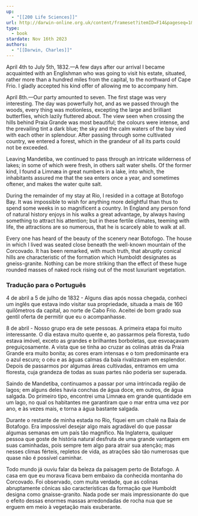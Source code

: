```yaml
---
up:
  - "[[200 Life Sciences]]"
url: http://darwin-online.org.uk/content/frameset?itemID=F14&pageseq=1&viewtype=text
type:
  - book
stardate: Nov 16th 2023
authors:
  - "[[Darwin, Charles]]"
---
```

April 4th to July 5th, 1832.—A few days after our arrival I became acquainted with an Englishman who was going to visit his estate, situated, rather more than a hundred miles from the capital, to the northward of Cape Frio. I gladly accepted his kind offer of allowing me to accompany him.

April 8th.—Our party amounted to seven. The first stage was very interesting. The day was powerfully hot, and as we passed through the woods, every thing was motionless, excepting the large and brilliant butterflies, which lazily fluttered about. The view seen when crossing the hills behind Praia Grande was most beautiful; the colours were intense, and the prevailing tint a dark blue; the sky and the calm waters of the bay vied with each other in splendour. After passing through some cultivated country, we entered a forest, which in the grandeur of all its parts could not be exceeded.

Leaving Mandetiba, we continued to pass through an intricate wilderness of lakes; in some of which were fresh, in others salt water shells. Of the former kind, I found a Limnæa in great numbers in a lake, into which, the inhabitants assured me that the sea enters once a year, and sometimes oftener, and makes the water quite salt.

During the remainder of my stay at Rio, I resided in a cottage at Botofogo Bay. It was impossible to wish for anything more delightful than thus to spend some weeks in so magnificent a country. In England any person fond of natural history enjoys in his walks a great advantage, by always having something to attract his attention; but in these fertile climates, teeming with life, the attractions are so numerous, that he is scarcely able to walk at all.

Every one has heard of the beauty of the scenery near Botofogo. The house in which I lived was seated close beneath the well-known mountain of the Corcovado. It has been remarked, with much truth, that abruptly conical hills are characteristic of the formation which Humboldt designates as gneiss-granite. Nothing can be more striking than the effect of these huge rounded masses of naked rock rising out of the most luxuriant vegetation.



### Tradução para o Português

4 de abril a 5 de julho de 1832 - Alguns dias após nossa chegada, conheci um inglês que estava indo visitar sua propriedade, situada a mais de 160 quilômetros da capital, ao norte de Cabo Frio. Aceitei de bom grado sua gentil oferta de permitir que eu o acompanhasse.

8 de abril - Nosso grupo era de sete pessoas. A primeira etapa foi muito interessante. O dia estava muito quente e, ao passarmos pela floresta, tudo estava imóvel, exceto as grandes e brilhantes borboletas, que esvoaçavam preguiçosamente. A vista que se tinha ao cruzar as colinas atrás da Praia Grande era muito bonita; as cores eram intensas e o tom predominante era o azul escuro; o céu e as águas calmas da baía rivalizavam em esplendor. Depois de passarmos por algumas áreas cultivadas, entramos em uma floresta, cuja grandeza de todas as suas partes não poderia ser superada.

Saindo de Mandetiba, continuamos a passar por uma intrincada região de lagos; em alguns deles havia conchas de água doce, em outros, de água salgada. Do primeiro tipo, encontrei uma Limnæa em grande quantidade em um lago, no qual os habitantes me garantiram que o mar entra uma vez por ano, e às vezes mais, e torna a água bastante salgada.

Durante o restante de minha estada no Rio, fiquei em um chalé na Baía de Botafogo. Era impossível desejar algo mais agradável do que passar algumas semanas em um país tão magnífico. Na Inglaterra, qualquer pessoa que goste de história natural desfruta de uma grande vantagem em suas caminhadas, pois sempre tem algo para atrair sua atenção; mas nesses climas férteis, repletos de vida, as atrações são tão numerosas que quase não é possível caminhar.

Todo mundo já ouviu falar da beleza da paisagem perto de Botafogo. A casa em que eu morava ficava bem embaixo da conhecida montanha do Corcovado. Foi observado, com muita verdade, que as colinas abruptamente cônicas são características da formação que Humboldt designa como gnaisse-granito. Nada pode ser mais impressionante do que o efeito dessas enormes massas arredondadas de rocha nua que se erguem em meio à vegetação mais exuberante.
